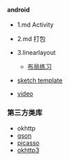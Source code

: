 #### android
* 1.md Activity
* 2.md 打包
* 3.linearlayout
  * [布局练习](https://www.sketchappsources.com/resources/source-image/login-and-registration-ui-partha-chakraborty.png)
  

* [sketch template](https://www.sketchappsources.com/)
* [video](https://drive.google.com/drive/u/2/folders/1y68fy1XaTCduyCZ_ZgVkR1RhzPgQTIT8)




### 第三方类库

* okhttp
* [gson](https://github.com/google/gson)
* [picasso](https://github.com/square/picasso)
* [okhttp3](https://square.github.io/okhttp/)
